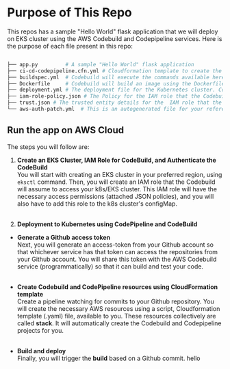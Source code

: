 # Purpose of This Repo

This repos has a sample "Hello World" flask application that we will deploy on EKS cluster using the AWS Codebuild and Codepipeline services. 
Here is the purpose of each file present in this repo:
```bash

├── app.py         # A sample "Hello World" flask application
├── ci-cd-codepipeline.cfn.yml # Cloudformation template to create the Codebuild, and Codepipeline, and related resources. 
├── buildspec.yml  # Codebuild will execute the commands available here. 
├── Dockerfile     # Codebuild will build an image using the Dockerfile, and push it to the Dockerhub/or AWS ECR. 
├── deployment.yml # The deployment file for the Kubernetes cluster. Codebuild will apply this deployment using the one of the kubectl commands.   
├── iam-role-policy.json # The Policy for the IAM role that the Codebuild will assume
├── trust.json # The trusted entity details for the  IAM role that the COdebuild will assume
└── aws-auth-patch.yml  # This is an autogenerated file for your reference. 
```



## Run the app on AWS Cloud
The steps you will follow are:
1. **Create an EKS Cluster, IAM Role for CodeBuild, and Authenticate the CodeBuild**<br>
You will start with creating an EKS cluster in your preferred region, using `eksctl` command. Then, you will create an IAM role that the Codebuild will assume to access your k8s/EKS cluster. This IAM role will have the necessary access permissions (attached JSON policies), and you will also have to add this role to the k8s cluster's configMap. <br><br>


2. **Deployment to Kubernetes using CodePipeline and CodeBuild**
 - **Generate a Github access token**<br>Next, you will generate an access-token from your Github account so that whichever service has that token can access the repositories from your Github account. You will share this token with the AWS Codebuild service (programmatically) so that it can build and test your code. <br><br>
 
 - **Create Codebuild and CodePipeline resources using CloudFormation template**<br>Create a pipeline watching for commits to your Github repository. You will create the necessary AWS resources using a script, Cloudformation template (.yaml) file, available to you. These resources collectively are called **stack**. It will automatically create the Codebuild and Codepipeline projects for you. <br><br>
 
 
 - **Build and deploy**<br>Finally, you will trigger the **build** based on a Github commit. 
 hello
